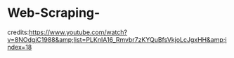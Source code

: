 # Web-Scraping-
credits:https://www.youtube.com/watch?v=8NOdgjC1988&amp;list=PLKnIA16_Rmvbr7zKYQuBfsVkjoLcJgxHH&amp;index=18
